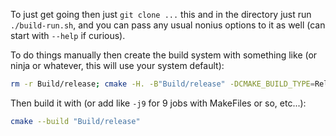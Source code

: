 To just get going then just `git clone ...` this and in the directory just run `./build-run.sh`, and you can pass any usual nonius options to it as well (can start with `--help` if curious).


To do things manually then create the build system with something like (or ninja or whatever, this will use your system default):
```sh
rm -r Build/release; cmake -H. -B"Build/release" -DCMAKE_BUILD_TYPE=Release
```

Then build it with (or add like `-j9` for 9 jobs with MakeFiles or so, etc...):
```sh
cmake --build "Build/release"
```

